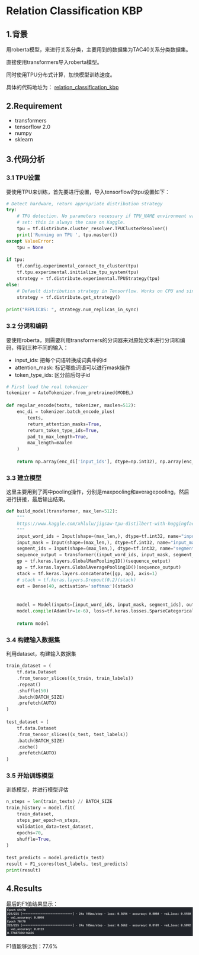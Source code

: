 # Relation Classification KBP

## 1.背景
用roberta模型，来进行关系分类，主要用到的数据集为TAC40关系分类数据集。

直接使用transformers导入roberta模型。

同时使用TPU分布式计算，加快模型训练速度。

具体的代码地址为：
[relation_classification_kbp](./relation_classification_kbp.ipynb)

## 2.Requirement
- transformers
- tensorflow 2.0
- numpy
- sklearn

## 3.代码分析
### 3.1 TPU设置
要使用TPU来训练，首先要进行设置，导入tensorflow的tpu设置如下：
```python
# Detect hardware, return appropriate distribution strategy
try:
    # TPU detection. No parameters necessary if TPU_NAME environment variable is
    # set: this is always the case on Kaggle.
    tpu = tf.distribute.cluster_resolver.TPUClusterResolver()
    print('Running on TPU ', tpu.master())
except ValueError:
    tpu = None

if tpu:
    tf.config.experimental_connect_to_cluster(tpu)
    tf.tpu.experimental.initialize_tpu_system(tpu)
    strategy = tf.distribute.experimental.TPUStrategy(tpu)
else:
    # Default distribution strategy in Tensorflow. Works on CPU and single GPU.
    strategy = tf.distribute.get_strategy()

print("REPLICAS: ", strategy.num_replicas_in_sync)
```

### 3.2 分词和编码
要使用roberta，则需要利用transformers的分词器来对原始文本进行分词和编码，得到三种不同的输入：
- input_ids: 把每个词语转换成词典中的id
- attention_mask: 标记哪些词语可以进行mask操作
- token_type_ids: 区分前后句子id
```python
# First load the real tokenizer
tokenizer = AutoTokenizer.from_pretrained(MODEL)

def regular_encode(texts, tokenizer, maxlen=512):
    enc_di = tokenizer.batch_encode_plus(
        texts, 
        return_attention_masks=True, 
        return_token_type_ids=True,
        pad_to_max_length=True,
        max_length=maxlen
    )
    
    return np.array(enc_di['input_ids'], dtype=np.int32), np.array(enc_di['attention_mask'], dtype=np.int32), np.array(enc_di["token_type_ids"], dtype=np.int32)

```

### 3.3 建立模型
这里主要用到了两中pooling操作，分别是maxpooling和averagepooling，然后进行拼接，最后输出结果。
```python
def build_model(transformer, max_len=512):
    """
    https://www.kaggle.com/xhlulu/jigsaw-tpu-distilbert-with-huggingface-and-keras
    """
    input_word_ids = Input(shape=(max_len,), dtype=tf.int32, name="input_word_ids")
    input_mask = Input(shape=(max_len,), dtype=tf.int32, name="input_mask")
    segment_ids = Input(shape=(max_len,), dtype=tf.int32, name="segment_ids")
    sequence_output = transformer((input_word_ids, input_mask, segment_ids))[0]
    gp = tf.keras.layers.GlobalMaxPooling1D()(sequence_output)
    ap = tf.keras.layers.GlobalAveragePooling1D()(sequence_output)
    stack = tf.keras.layers.concatenate([gp, ap], axis=1)
    # stack = tf.keras.layers.Dropout(0.2)(stack)
    out = Dense(40, activation='softmax')(stack)
    
    
    model = Model(inputs=[input_word_ids, input_mask, segment_ids], outputs=out)
    model.compile(Adam(lr=1e-6), loss=tf.keras.losses.SparseCategoricalCrossentropy(), metrics=['accuracy'])
    
    return model
```

### 3.4 构建输入数据集
利用dataset，构建输入数据集
```python
train_dataset = (
    tf.data.Dataset
    .from_tensor_slices((x_train, train_labels))
    .repeat()
    .shuffle(50)
    .batch(BATCH_SIZE)
    .prefetch(AUTO)
)

test_dataset = (
    tf.data.Dataset
    .from_tensor_slices((x_test, test_labels))
    .batch(BATCH_SIZE)
    .cache()
    .prefetch(AUTO)
)
```

### 3.5 开始训练模型
训练模型，并进行模型评估
```python
n_steps = len(train_texts) // BATCH_SIZE
train_history = model.fit(
    train_dataset,
    steps_per_epoch=n_steps,
    validation_data=test_dataset,
    epochs=70,
    shuffle=True,
)

test_predicts = model.predict(x_test)
result = F1_scores(test_labels, test_predicts)
print(result)
```

## 4.Results
最后的F1值结果显示：
![results](./results.png)

F1值能够达到：77.6%